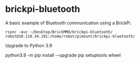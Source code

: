 # brickpi-bluetooth

A basic example of Bluetooth communication using a BrickPi.

```
rsync -avz ~/Desktop/BrickMMO/brickpi-bluetooth/ robot@10.118.34.101:/home/robot/pimount/brickpi-bluetooth/
```

Upgrade to Python 3.9



python3.9 -m pip install --upgrade pip setuptools wheel
